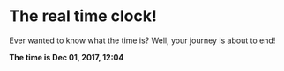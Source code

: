 # The real time clock!

Ever wanted to know what the time is? Well, your journey is about to end!

**The time is Dec 01, 2017, 12:04**
